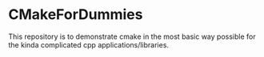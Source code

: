 # CMakeForDummies
This repository is to demonstrate cmake in the most basic way possible for the kinda complicated cpp applications/libraries.
